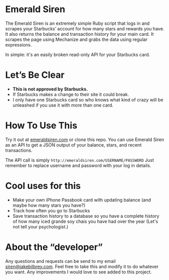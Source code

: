 # Emerald Siren

The Emerald Siren is an extremely simple Ruby script that logs in and scrapes your Starbucks’ account for how many stars and rewards you have. It also returns the balance and transaction history for your main card. It scrapes the page using Mechanize and grabs the data using regular expressions.

In simple: it's an easily broken read-only API for your Starbucks card.


# Let’s Be Clear

* **This is not approved by Starbucks.**
* If Starbucks makes a change to their site it could break.
* I only have one Starbucks card so who knows what kind of crazy will be unleashed if you use it with more than one card.


# How To Use This

Try it out at [emeraldsiren.com](http://emeraldsiren.com) or clone this repo. You can use Emerald Siren as an API to get a JSON output of your balance, stars, and recent transactions.

The API call is simply `http://emeraldsiren.com/USERNAME/PASSWORD` Just remember to replace username and password with your log in details.


# Cool uses for this

* Make your own iPhone Passbook card with updating balance (and maybe how many stars you have?)
* Track how often you go to Starbucks
* Save transaction history to a database so you have a complete history of how many iced grande soy chais you have had over the year (Let's not tell your psychologist.)


# About the “developer”

Any questions and requests can be send to my email <siren@jakebilbrey.com>. Feel free to take this and modify it to do whatever you want. Any improvements I would love to see added to this project.